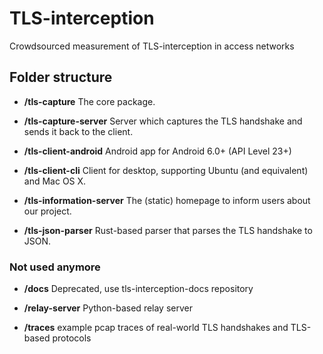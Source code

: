 # TLS-interception

Crowdsourced measurement of TLS-interception in access networks

## Folder structure

* **/tls-capture**
  The core package.

* **/tls-capture-server**
  Server which captures the TLS handshake and sends it back to the client.

* **/tls-client-android**
  Android app for Android 6.0+ (API Level 23+)

* **/tls-client-cli**
  Client for desktop, supporting Ubuntu (and equivalent) and Mac OS X.
  
* **/tls-information-server**
  The (static) homepage to inform users about our project.

* **/tls-json-parser**
  Rust-based parser that parses the TLS handshake to JSON.

### Not used anymore
* **/docs**
  Deprecated, use tls-interception-docs repository
  
* **/relay-server**
  Python-based relay server

* **/traces**
  example pcap traces of real-world TLS handshakes and TLS-based protocols 


